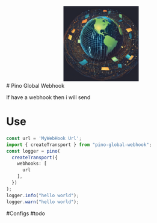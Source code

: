 <div align="center">
    <img alt="Pino Global Webhook" title="Logo" src="./github/logo.png" width="200px" height="200" />
</div>
# Pino Global Webhook

If have a webhook then i will send

# Use

```typescript
const url = 'MyWebHook Url';
import { createTransport } from "pino-global-webhook";
const logger = pino(
  createTransport({
    webhooks: [
      url
    ],
  })
);
logger.info("hello world");
logger.warn("hello world");
```

#Configs
#todo